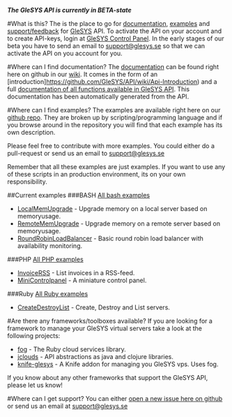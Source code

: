 ***The GleSYS API is currently in BETA-state***

#What is this?
The is the place to go for [documentation](https://github.com/GleSYS/API/wiki), [examples](https://github.com/GleSYS/API/) and [support/feedback](https://github.com/GleSYS/API/issues) for [GleSYS](http://www.glesys.se) API. To activate the API on your account and to create API-keys, login at [GleSYS Control Panel](https://customer.glesys.com). In the early stages of our beta you have to send an email to [support@glesys.se](mailto:support@glesys.se) so that we can activate the API on you account for you.

#Where can I find documentation?
The [documentation](https://github.com/GleSYS/API/wiki) can be found right here on github in our [wiki](https://github.com/GleSYS/API/wiki). It comes in the form of an [introduction]https://github.com/GleSYS/API/wiki/Api-Introduction) and a full [documentation of all functions available in GleSYS API](https://github.com/GleSYS/API/wiki/API-Documentation). This documentation has been automatically generated from the API.

#Where can I find examples?
The examples are available right here on our [github repo](https://github.com/GleSYS/API/). They are broken up by scripting/programming language and if you browse around in the repository you will find that each example has its own description.

Please feel free to contribute with more examples. You could either do a pull-request or send us an email to [support@glesys.se](mailto:support@glesys.se)

Remember that all these examples are just examples. If you want to use any of these scripts in an production environment, its on your own responsibility. 

##Current examples
###BASH
[All bash examples](https://github.com/GleSYS/API/tree/master/BASH)
* [LocalMemUpgrade](https://github.com/GleSYS/API/tree/master/BASH/LocalMemUpgrade) - Upgrade memory on a local server based on memoryusage.
* [RemoteMemUpgrade](https://github.com/GleSYS/API/tree/master/BASH/RemoteMemUpgrade) - Upgrade memory on a remote server based on memoryusage.
* [RoundRobinLoadBalancer](https://github.com/GleSYS/API/tree/master/BASH/RoundRobinLoadBalancer) - Basic round robin load balancer with availability monitoring.

###PHP
[All PHP examples](https://github.com/GleSYS/API/tree/master/PHP)
* [InvoiceRSS](https://github.com/GleSYS/API/tree/master/PHP/InvoiceRSS) - List invoices in a RSS-feed.
* [MiniControlpanel](https://github.com/GleSYS/API/tree/master/PHP/MiniControlpanel) - A miniature control panel.

###Ruby
[All Ruby examples](https://github.com/GleSYS/API/tree/master/Ruby)
* [CreateDestroyList](https://github.com/GleSYS/API/tree/master/Ruby/CreateDestroyList) - Create, Destroy and List servers.

#Are there any frameworks/toolboxes available?
If you are looking for a framework to manage your GleSYS virtual servers take a look at the following projects:

* [fog](http://fog.io) - The Ruby cloud services library.
* [jclouds](http://www.jclouds.org/) - API abstractions as java and clojure libraries.
* [knife-glesys](https://github.com/smgt/knife-glesys) - A Knife addon for managing you GleSYS vps. Uses fog.

If you know about any other frameworks that support the GleSYS API, please let us know!

#Where can I get support?
You can either [open a new issue here on github](https://github.com/GleSYS/API/issues) or send us an email at [support@glesys.se](mailto:support@glesys.se)

